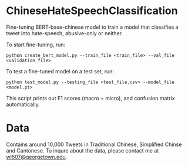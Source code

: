 # ChineseHateSpeechClassification
Fine-tuning BERT-base-chinese model to train a model that classifies a tweet into hate-speech, abusive-only or neither. 

To start fine-tuning, run:

`python create_bert_model.py --train_file <train_file> --val_file <validation_file>`

To test a fine-tuned model on a test set, run:

`python test_model.py --testing_file <test_file.csv> --model_file <model.pt>`

This script prints out F1 scores (macro + micro),  and confusion matrix automatically. 

# Data 

Contains around 10,000 Tweets in Traditional Chinese, Simplified Chinse and Cantonese. To inqure about the data, please contact me at wl607@georgetown.edu.



